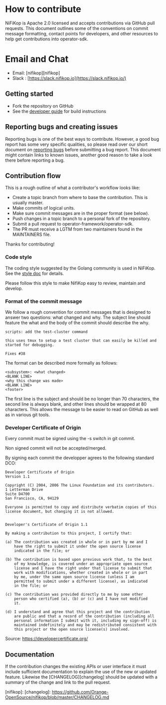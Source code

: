 # How to contribute

NiFiKop is Apache 2.0 licensed and accepts contributions via GitHub pull requests. This document outlines some of the conventions on commit message formatting, contact points for developers, and other resources to help get contributions into operator-sdk.

# Email and Chat

- Email: [nifikop][nifikop]
- Slack : [https://slack.nifikop.io](https://slack.nifikop.io/)

## Getting started

- Fork the repository on GitHub
- See the [developer guide](./doc/dev/developer_guide.md) for build instructions

## Reporting bugs and creating issues

Reporting bugs is one of the best ways to contribute. However, a good bug report has some very specific qualities, so please read over our short document on [reporting bugs](./doc/dev/reporting_bugs.md) before submitting a bug report. 
This document might contain links to known issues, another good reason to take a look there before reporting a bug.

## Contribution flow

This is a rough outline of what a contributor's workflow looks like:

- Create a topic branch from where to base the contribution. This is usually master.
- Make commits of logical units.
- Make sure commit messages are in the proper format (see below).
- Push changes in a topic branch to a personal fork of the repository.
- Submit a pull request to operator-framework/operator-sdk.
- The PR must receive a LGTM from two maintainers found in the MAINTAINERS file.

Thanks for contributing!

### Code style

The coding style suggested by the Golang community is used in NiFiKop. See the [style doc](https://github.com/golang/go/wiki/CodeReviewComments) for details.

Please follow this style to make NifiKop easy to review, maintain and develop.

### Format of the commit message

We follow a rough convention for commit messages that is designed to answer two
questions: what changed and why. The subject line should feature the what and
the body of the commit should describe the why.

```
scripts: add the test-cluster command

this uses tmux to setup a test cluster that can easily be killed and started for debugging.

Fixes #38
```

The format can be described more formally as follows:

```
<subsystem>: <what changed>
<BLANK LINE>
<why this change was made>
<BLANK LINE>
<footer>
```

The first line is the subject and should be no longer than 70 characters, the second line is always blank, and other lines should be wrapped at 80 characters. This allows the message to be easier to read on GitHub as well as in various git tools.

### Developer Certificate of Origin

Every commit must be signed using the -s switch in git commit.

Non signed commit will not be accepted/merged.

By signing each commit the developper agrees to the following standard DCO:

```text
Developer Certificate of Origin
Version 1.1

Copyright (C) 2004, 2006 The Linux Foundation and its contributors.
1 Letterman Drive
Suite D4700
San Francisco, CA, 94129

Everyone is permitted to copy and distribute verbatim copies of this
license document, but changing it is not allowed.


Developer's Certificate of Origin 1.1

By making a contribution to this project, I certify that:

(a) The contribution was created in whole or in part by me and I
    have the right to submit it under the open source license
    indicated in the file; or

(b) The contribution is based upon previous work that, to the best
    of my knowledge, is covered under an appropriate open source
    license and I have the right under that license to submit that
    work with modifications, whether created in whole or in part
    by me, under the same open source license (unless I am
    permitted to submit under a different license), as indicated
    in the file; or

(c) The contribution was provided directly to me by some other
    person who certified (a), (b) or (c) and I have not modified
    it.

(d) I understand and agree that this project and the contribution
    are public and that a record of the contribution (including all
    personal information I submit with it, including my sign-off) is
    maintained indefinitely and may be redistributed consistent with
    this project or the open source license(s) involved.
```

Source: https://developercertificate.org/

## Documentation

If the contribution changes the existing APIs or user interface it must include sufficient documentation to explain the use of the new or updated feature. Likewise the [CHANGELOG][changelog] should be updated with a summary of the change and link to the pull request.

[nifikop]: 
[changelog]: https://github.com/Orange-OpenSource/nifikop/blob/master/CHANGELOG.md